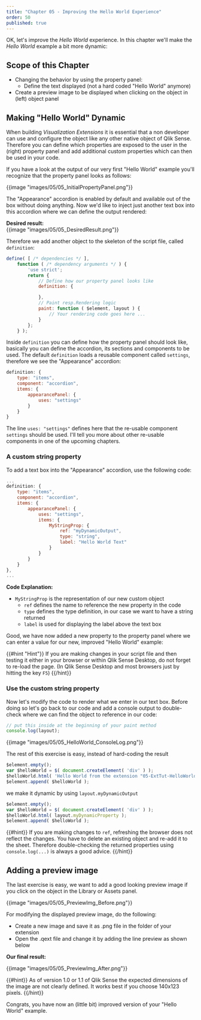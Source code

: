 ```yaml
---
title: "Chapter 05 - Improving the Hello World Experience"
order: 50
published: true
---
```

OK, let's improve the _Hello World_ experience.
In this chapter we'll make the _Hello World_ example a bit more dynamic:

## Scope of this Chapter

* Changing the behavior by using the property panel:
	* Define the text displayed (not a hard coded "Hello World" anymore)
* Create a preview image to be displayed when clicking on the object in (left) object panel

## Making "Hello World" Dynamic
When building _Visualization Extensions_ it is essential that a non developer can use and configure the object like any other native object of Qlik Sense.
Therefore you can define which properties are exposed to the user in the (right) property panel and add additional custom properties which can then be used in your code.

If you have a look at the output of our very first "Hello World" example you'll recognize that the property panel looks as follows:

{{image "images/05/05_InitialPropertyPanel.png"}}

The "Appearance" accordion is enabled by default and available out of the box without doing anything. Now we'd like to inject just another text box into this accordion where we can define the output rendered:

**Desired result:**  
{{image "images/05/05_DesiredResult.png"}}

Therefore we add another object to the skeleton of the script file, called `definition`:

```javascript
define( [ /* dependencies */ ],
    function ( /* dependency arguments */ ) {
        'use strict';
        return {
			// Define how our property panel looks like
			definition: {

			},
			// Paint resp.Rendering logic
            paint: function ( $element, layout ) {
                // Your rendering code goes here ...             
            }
        };
    } );
```

Inside `definition` you can define how the property panel should look like, basically you can define the accordion, its sections and components to be used.
The default `definition` loads a reusable component called `settings`, therefore we see the "Appearance" accordion:

```javascript
definition: {
	type: "items",
	component: "accordion",
	items: {
		appearancePanel: {
			uses: "settings"
		}
	}
}
```

The line `uses: "settings"` defines here that the re-usable component `settings` should be used. I'll tell you more about other re-usable components in one of the upcoming chapters.

### A custom string property
To add a text box into the "Appearance" accordion, use the following code:

```javascript
...
definition: {
	type: "items",
	component: "accordion",
	items: {
		appearancePanel: {
			uses: "settings",
			items: {
				MyStringProp: {
					ref: "myDynamicOutput",
					type: "string",
					label: "Hello World Text"
				}
			}
		}
	}
},
...
```

**Code Explanation:**

* `MyStringProp` is the representation of our new custom object
	* `ref` defines the name to reference the new property in the code
	* `type` defines the type definition, in our case we want to have a string returned
	* `label` is used for displaying the label above the text box

Good, we have now added a new property to the property panel where we can enter a value for our new, improved "Hello World" example:

{{#hint "Hint"}}
If you are making changes in your script file and then testing it either in your browser or within Qlik Sense Desktop, do not forget to re-load the page. (In Qlik Sense Desktop and most browsers just by hitting the key `F5`)
{{/hint}}

### Use the custom string property

Now let's modify the code to render what we enter in our text box. Before doing so let's go back to our code and add a console output to double-check where we can find the object to reference in our code:

```javascript
// put this inside at the beginning of your paint method
console.log(layout);
```
{{image "images/05/05_HelloWorld_ConsoleLog.png"}}

The rest of this exercise is easy, instead of hard-coding the result

```javascript
$element.empty();
var $helloWorld = $( document.createElement( 'div' ) );
$helloWorld.html( 'Hello World from the extension "05-ExtTut-HelloWorld"<br/>' );
$element.append( $helloWorld );
```

we make it dynamic by using `layout.myDynamicOutput`

```javascript
$element.empty();
var $helloWorld = $( document.createElement( 'div' ) );
$helloWorld.html( layout.myDynamicProperty );
$element.append( $helloWorld );
```

{{#hint}}
If you are making changes to `ref`, refreshing the browser does not reflect the changes. You have to delete an existing object and re-add it to the sheet.
Therefore double-checking the returned properties using `console.log(...)` is always a good advice.
{{/hint}}

## Adding a preview image

The last exercise is easy, we want to add a good looking preview image if you click on the object in the Library or Assets panel.

{{image "images/05/05_PreviewImg_Before.png"}}

For modifying the displayed preview image, do the following:
* Create a new image and save it as .png file in the folder of your extension
* Open the .qext file and change it by adding the line preview as shown below


**Our final result:**

{{image "images/05/05_PreviewImg_After.png"}}

{{#hint}}
As of version 1.0 or 1.1 of Qlik Sense the expected dimensions of the image are not clearly defined. It works best if you choose 140x123 pixels.
{{/hint}}


Congrats, you have now an (little bit) improved version of your "Hello World" example.

